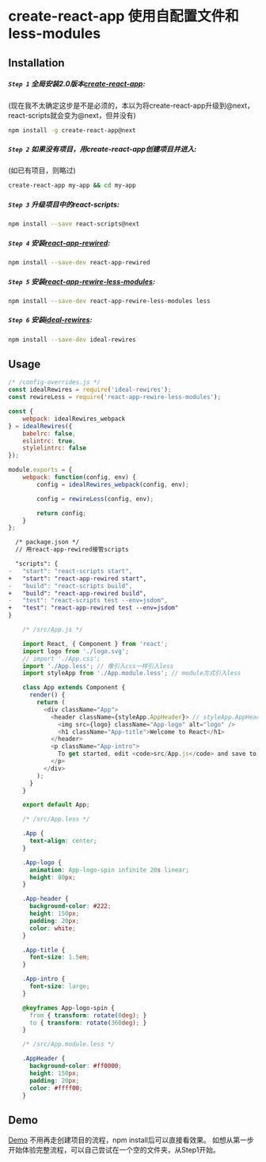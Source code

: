 create-react-app 使用自配置文件和less-modules
===

Installation
---
##### `Step 1` 全局安装2.0版本[create-react-app](https://github.com/facebook/create-react-app):
(现在我不太确定这步是不是必须的，本以为将create-react-app升级到@next，react-scripts就会变为@next，但并没有)
```sh
npm install -g create-react-app@next
```

##### `Step 2` 如果没有项目，用create-react-app创建项目并进入:
(如已有项目，则略过)
```sh
create-react-app my-app && cd my-app
```

##### `Step 3` 升级项目中的react-scripts:
```sh
npm install --save react-scripts@next
```

#####  `Step 4` 安装[react-app-rewired](https://github.com/timarney/react-app-rewired):
```sh
npm install --save-dev react-app-rewired
```

##### `Step 5` 安装[react-app-rewire-less-modules](https://github.com/andriijas/react-app-rewire-less-modules):
```sh
npm install --save-dev react-app-rewire-less-modules less
```

##### `Step 6` 安装[ideal-rewires](https://github.com/harrysolovay/ideal-rewires):
```sh
npm install --save-dev ideal-rewires
```

Usage
---
```javascript
/* /config-overrides.js */
const idealRewires = require('ideal-rewires');
const rewireLess = require('react-app-rewire-less-modules');

const {
    webpack: idealRewires_webpack
} = idealRewires({
    babelrc: false,
    eslintrc: true,
    stylelintrc: false
});

module.exports = {
    webpack: function(config, env) {
        config = idealRewires_webpack(config, env);

        config = rewireLess(config, env);

        return config;
    }
};
```

```diff
  /* package.json */
  // 用react-app-rewired接管scripts

  "scripts": {
-   "start": "react-scripts start",
+   "start": "react-app-rewired start",
-   "build": "react-scripts build",
+   "build": "react-app-rewired build",
-   "test": "react-scripts test --env=jsdom",
+   "test": "react-app-rewired test --env=jsdom"
}
```

```javascript
	/* /src/App.js */

	import React, { Component } from 'react';
	import logo from './logo.svg';
	// import './App.css';
	import './App.less'; // 像引入css一样引入less
	import styleApp from './App.module.less'; // module方式引入less

	class App extends Component {
	  render() {
	    return (
	      <div className="App">
	        <header className={styleApp.AppHeader}> // styleApp.AppHeader 指向 ./App.module.less 中的.AppHeader
	          <img src={logo} className="App-logo" alt="logo" />
	          <h1 className="App-title">Welcome to React</h1>
	        </header>
	        <p className="App-intro">
	          To get started, edit <code>src/App.js</code> and save to reload.
	        </p>
	      </div>
	    );
	  }
	}

	export default App;
```

```css
	/* /src/App.less */

	.App {
	  text-align: center;
	}

	.App-logo {
	  animation: App-logo-spin infinite 20s linear;
	  height: 80px;
	}

	.App-header {
	  background-color: #222;
	  height: 150px;
	  padding: 20px;
	  color: white;
	}

	.App-title {
	  font-size: 1.5em;
	}

	.App-intro {
	  font-size: large;
	}

	@keyframes App-logo-spin {
	  from { transform: rotate(0deg); }
	  to { transform: rotate(360deg); }
	} 
```

```css
	/* /src/App.module.less */

	.AppHeader {
	  background-color: #ff0000;
	  height: 150px;
	  padding: 20px;
	  color: #ffff00;
	}
```

Demo
---
[Demo](https://github.com/agulado/cra2-rewire-less-demo/tree/master/demo)
不用再走创建项目的流程，npm install后可以直接看效果。
如想从第一步开始体验完整流程，可以自己尝试在一个空的文件夹，从Step1开始。


